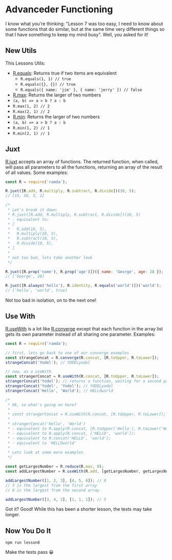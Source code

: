 # Advanceder Functioning

I know what you're thinking: "Lesson 7 was too easy, I need to know about some functions that do similar, but at the same time very different things so that I have something to keep my mind busy". Well, you asked for it!

## New Utils

This Lessons Utils:

-   [R.equals](https://ramdajs.com/docs/#equals): Returns true if two items are equivalent
    -   `R.equals(1, 1) // true`
    -   `R.equals({}, {}) // true`
    -   `R.equals({ name: 'jim' }, { name: 'jerry' }) // false`
-   [R.max](https://ramdajs.com/docs/#max): Returns the larger of two numbers
-   `(a, b) => a > b ? a : b`
-   `R.max(1, 2) // 2`
-   `R.max(2, 1) // 2`
-   [R.min](https://ramdajs.com/docs/#min): Returns the larger of two numbers
-   `(a, b) => a > b ? a : b`
-   `R.min(1, 2) // 1`
-   `R.min(2, 1) // 1`

## Juxt

[R.juxt](https://ramdajs.com/docs/#juxt) accepts an array of functions. The returned function, when called, will pass all parameters to all the functions, returning an array of the result of all values. Some examples:

```javascript
const R = require('ramda');

R.juxt([R.add, R.multiply, R.subtract, R.divide])(10, 5);
// [15, 50, 5, 2]

/*
 * Let's break it down:
 * R.juxt([R.add, R.multiply, R.subtract, R.divide])(10, 5)
 * - equivalent to:
 * [
 *   R.add(10, 5),
 *   R.multiply(10, 5),
 *   R.subtract(10, 5),
 *   R.divide(10, 5),
 * ]
 *
 * not too bad, lets take another look
 */

R.juxt([R.prop('name'), R.prop('age')])({ name: 'George', age: 28 });
// ['George', 28]

R.juxt([R.always('hello'), R.identity, R.equals('world')])('world');
// ['hello', 'world', true]
```

Not too bad in isolation, on to the next one!

## Use With

[R.useWith](https://ramdajs.com/docs/#useWith) is a lot like [R.converge](https://ramdajs.com/docs/#converge) except that each function in the array list gets its own parameter instead of all sharing one parameter. Examples:

```javascript
const R = require('ramda');

// first, lets go back to one of our converge examples
const strangeConcat = R.converge(R.concat, [R.toUpper, R.toLower]);
strangeConcat('Yodel'); // YODELyodel

// now, as a useWith
const strangerConcat = R.useWith(R.concat, [R.toUpper, R.toLower]);
strangerConcat('Yodel'); // returns a function, waiting for a second parameter
strangerConcat('Yodel', 'Yodel'); // YODELyodel
strangerConcat('Hello', 'World'); // HELLOworld

/*
 * Ok, so what's going on here?
 *
 * const strangerConcat = R.useWith(R.concat, [R.toUpper, R.toLower]);
 *
 * strangerConcat('Hello', 'World')
 * - equivalent to R.apply(R.concat, [R.toUpper('Hello'), R.toLower('World')]);
 * - equivalent to R.apply(R.concat, ['HELLO', 'world']);
 * - equivalent to R.concat('HELLO', 'world');
 * - equivalent to 'HELLOworld'
 *
 * Lets look at some more examples
 */

const getLargesNumber = R.reduce(R.max, 0);
const addLargestNumber = R.useWith(R.add, [getLargesNumber, getLargesNumber]);

addLargestNumber([1, 2, 3], [4, 5, 6]); // 9
// 3 is the largest from the first array
// 6 is the largest from the second array

addLargestNumber([3, 4, 2], [1, 1, 1]); // 5
```

Got it? Good! While this has been a shorter lesson, the tests may take longer.

## Now You Do It

`npm run lesson8`

Make the tests pass 😀
